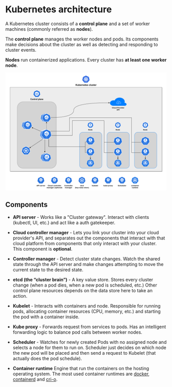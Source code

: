 # Kubernetes architecture

A Kubernetes cluster consists of a **control plane** and a set of worker machines
(commonly referred as **nodes**).

The **control plane** manages the worker nodes and pods. Its components make
decisions about the cluster as well as detecting and responding to cluster events.

**Nodes** run containerized applications. Every cluster has
**at least one worker node**.

<center>
    <img src="../assets/k8s-cluster.png">
</center>

## Components

- **API server** - Works like a "Cluster gateway". Interact with clients
  (kubectl, UI, etc.) and act like a auth gatekeeper.

- **Cloud controller manager** - Lets you link your cluster
  into your cloud provider's API, and separates out the components
  that interact with that cloud platform from components that only
  interact with your cluster. This component is **optional**.

- **Controller manager** - Detect cluster state changes. Watch the shared state
  through the API server and make changes attempting to move the current
  state to the desired state.

- **etcd (the “cluster brain”)** - A key value store. Stores every cluster change
  (when a pod dies, when a new pod is scheduled, etc.) Other control plane resources
  depends on the data store here to take an action.

- **Kubelet** - Interacts with containers and node. Responsible for running pods,
  allocating container resources (CPU, memory, etc.) and starting the pod with
  a container inside.

- **Kube proxy** - Forwards request from services to pods. Has an intelligent
  forwarding logic to balance pod calls between worker nodes.

- **Scheduler** - Watches for newly created Pods with no assigned node and
  selects a node for them to run on. Scheduler just decides on which node
  the new pod will be placed and then send a request to Kubelet
  (that actually does the pod schedule).

- **Container runtime** Engine that run the containers on the hosting operating system.
  The most used container runtimes are [docker](https://www.docker.com/), [containerd](https://containerd.io/)
  and [cri-o](https://cri-o.io/).
